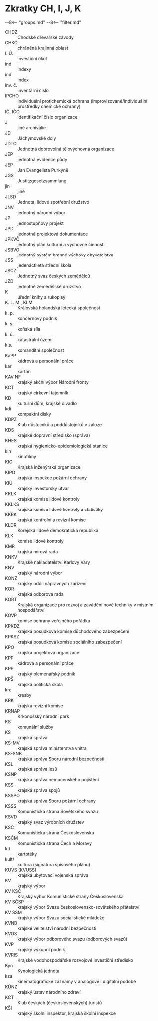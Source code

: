 # Zkratky CH, I, J, K

--8<-- "groups.md"
--8<-- "filter.md"

<dl class="abbr-list">
<dt>CHDZ</dt>
		<dd>Chodské dřevařské závody</dd>
<dt>CHKO</dt>
		<dd>chráněná krajinná oblast</dd>
<dt>I. Ú.</dt>
		<dd>investiční úkol</dd>
<dt>ind</dt>
		<dd>indexy</dd>
<dt>ind</dt>
		<dd>index</dd>
<dt>inv. č.</dt>
		<dd>inventární číslo</dd>
<dt>IPCHO</dt>
		<dd>individuální protichemická ochrana (improvizované/individuální prostředky chemické ochrany)</dd>
<dt>IČ, IČO</dt>
		<dd>identifikační číslo organizace</dd>
<dt>J</dt>
		<dd>jiné archiválie</dd>
<dt>JD</dt>
		<dd>Jáchymovské doly</dd>
<dt>JDTO</dt>
		<dd>Jednotná dobrovolná tělovýchovná organizace</dd>
<dt>JEP</dt>
		<dd>jednotná evidence půdy</dd>
<dt>JEP</dt>
		<dd>Jan Evangelista Purkyně</dd>
<dt>JGS</dt>
		<dd>Justitzgesetzsammlung</dd>
<dt>jin</dt>
		<dd>jiné</dd>
<dt>JLSD</dt>
		<dd>Jednota, lidové spotřební družstvo</dd>
<dt>JNV</dt>
		<dd>jednotný národní výbor</dd>
<dt>JP</dt>
		<dd>jednostupňový projekt</dd>
<dt>JPD</dt>
		<dd>jednotná projektová dokumentace</dd>
<dt>JPKVČ</dt>
		<dd>jednotný plán kulturní a výchovné činnosti</dd>
<dt>JSBVO</dt>
		<dd>jednotný systém branné výchovy obyvatelstva</dd>
<dt>JSS</dt>
		<dd>jedenáctiletá střední škola</dd>
<dt>JSČZ</dt>
		<dd>Jednotný svaz českých zemědělců</dd>
<dt>JZD</dt>
		<dd>jednotné zemědělské družstvo</dd>
<dt>K</dt>
		<dd>úřední knihy a rukopisy</dd>
<dt>K. L. M., KLM</dt>
		<dd>Královská holandská letecká společnost</dd>
<dt>k. p.</dt>
		<dd>koncernový podnik</dd>
<dt>k. s.</dt>
		<dd>koňská síla</dd>
<dt>k. ú.</dt>
		<dd>katastrální území</dd>
<dt>k.s.</dt>
		<dd>komanditní společnost</dd>
<dt>KaPP</dt>
		<dd>kádrová a personální práce</dd>
<dt>kar</dt>
		<dd>karton</dd>
<dt>KAV NF</dt>
		<dd>krajský akční výbor Národní fronty</dd>
<dt>KCT</dt>
		<dd>krajský církevní tajemník</dd>
<dt>KD</dt>
		<dd>kulturní dům, krajské divadlo</dd>
<dt>kdi</dt>
		<dd>kompaktní disky</dd>
<dt>KDPZ</dt>
		<dd>Klub důstojníků a poddůstojníků v záloze</dd>
<dt>KDS</dt>
		<dd>krajské dopravní středisko (správa)</dd>
<dt>KHES</dt>
		<dd>krajská hygienicko-epidemiologická stanice</dd>
<dt>kin</dt>
		<dd>kinofilmy</dd>
<dt>KIO</dt>
		<dd>Krajská inženýrská organizace</dd>
<dt>KIPO</dt>
		<dd>krajská inspekce požární ochrany</dd>
<dt>KIÚ</dt>
		<dd>krajský investorský útvar</dd>
<dt>KKLK</dt>
		<dd>krajská komise lidové kontroly</dd>
<dt>KKLKS</dt>
		<dd>krajská komise lidové kontroly a statistiky</dd>
<dt>KKRK</dt>
		<dd>krajská kontrolní a revizní komise</dd>
<dt>KLDR</dt>
		<dd>Korejská lidově demokratická republika</dd>
<dt>KLK</dt>
		<dd>komise lidové kontroly</dd>
<dt>KMR</dt>
		<dd>krajská mírová rada</dd>
<dt>KNKV</dt>
		<dd>Krajské nakladatelství Karlovy Vary</dd>
<dt>KNV</dt>
		<dd>krajský národní výbor</dd>
<dt>KONZ</dt>
		<dd>krajský oddíl nápravných zařízení</dd>
<dt>KOR</dt>
		<dd>krajská odborová rada</dd>
<dt>KORT</dt>
		<dd>Krajská organizace pro rozvoj a zavádění nové techniky v místním hospodářství</dd>
<dt>KOVP</dt>
		<dd>komise ochrany veřejného pořádku</dd>
<dt>KPKDZ</dt>
		<dd>krajská posudková komise důchodového zabezpečení</dd>
<dt>KPKSZ</dt>
		<dd>krajská posudková komise sociálního zabezpečení</dd>
<dt>KPO</dt>
		<dd>krajská projektová organizace</dd>
<dt>KPP</dt>
		<dd>kádrová a personální práce</dd>
<dt>KPP</dt>
		<dd>krajský plemenářský podnik</dd>
<dt>KPŠ</dt>
		<dd>krajská politická škola</dd>
<dt>kre</dt>
		<dd>kresby</dd>
<dt>KRK</dt>
		<dd>krajská revizní komise</dd>
<dt>KRNAP</dt>
		<dd>Krkonošský národní park</dd>
<dt>KS</dt>
		<dd>komunální služby</dd>
<dt>KS</dt>
		<dd>krajská správa</dd>
<dt>KS-MV</dt>
		<dd>krajská správa ministerstva vnitra</dd>
<dt>KS-SNB</dt>
		<dd>krajská správa Sboru národní bezpečnosti</dd>
<dt>KSL</dt>
		<dd>krajská správa lesů</dd>
<dt>KSNP</dt>
		<dd>krajská správa nemocenského pojištění</dd>
<dt>KSS</dt>
		<dd>krajská správa spojů</dd>
<dt>KSSPO</dt>
		<dd>krajská správa Sboru požární ochrany</dd>
<dt>KSSS</dt>
		<dd>Komunistická strana Sovětského svazu</dd>
<dt>KSVD</dt>
		<dd>krajský svaz výrobních družstev</dd>
<dt>KSČ</dt>
		<dd>Komunistická strana Československa</dd>
<dt>KSČM</dt>
		<dd>Komunistická strana Čech a Moravy</dd>
<dt>ktt</dt>
		<dd>kartotéky</dd>
<dt>kult/</dt>
		<dd>kultura (signatura spisového plánu)</dd>
<dt>KUVS (KVUSS)</dt>
		<dd>krajská ubytovací vojenská správa</dd>
<dt>KV</dt>
		<dd>krajský výbor</dd>
<dt>KV KSČ</dt>
		<dd>Krajský výbor Komunistické strany Československa</dd>
<dt>KV SČSP</dt>
		<dd>krajský výbor Svazu československo-sovětského přátelství</dd>
<dt>KV SSM</dt>
		<dd>krajský výbor Svazu socialistické mládeže</dd>
<dt>KVNB</dt>
		<dd>krajské velitelství národní bezpečnosti</dd>
<dt>KVOS</dt>
		<dd>krajský výbor odborového svazu (odborových svazů)</dd>
<dt>KVP</dt>
		<dd>krajský výkupní podnik</dd>
<dt>KVRIS</dt>
		<dd>Krajské vodohospodářské rozvojové investiční středisko</dd>
<dt>Kyn</dt>
		<dd>Kynologická jednota</dd>
<dt>kza</dt>
		<dd>kinematografické záznamy v analogové i digitální podobě</dd>
<dt>KÚNZ</dt>
		<dd>krajský ústav národního zdraví</dd>
<dt>KČT</dt>
		<dd>Klub českých (československých) turistů</dd>
<dt>KŠI</dt>
		<dd>krajský školní inspektor, krajská školní inspekce</dd>
</dl>
